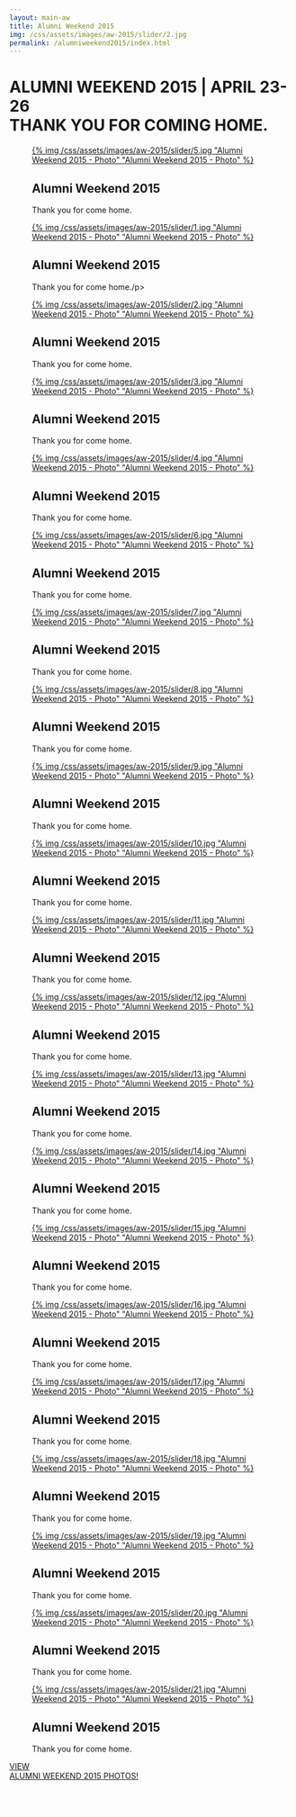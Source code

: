 ```yaml
---
layout: main-aw
title: Alumni Weekend 2015
img: /css/assets/images/aw-2015/slider/2.jpg
permalink: /alumniweekend2015/index.html
---
```


# <span class="light">ALUMNI WEEKEND 2015 | APRIL 23-26</span><br /><span class="yellow">THANK YOU FOR</span> COMING HOME.

<section id="photostack-3" class="photostack">
				<div>
					<figure>
						<a href="/alumniweekend2015/photos.html" class="photostack-img">{% img /css/assets/images/aw-2015/slider/5.jpg "Alumni Weekend 2015 - Photo" "Alumni Weekend 2015 - Photo" %}</a>
						<figcaption>
							<h2 class="photostack-title">Alumni Weekend 2015</h2>
							<div class="photostack-back">
								<p>Thank you for come home.</p>
							</div>
						</figcaption>
					</figure>
					<figure>
						<a href="/alumniweekend2015/photos.html" class="photostack-img">{% img /css/assets/images/aw-2015/slider/1.jpg "Alumni Weekend 2015 - Photo" "Alumni Weekend 2015 - Photo" %}</a>
						<figcaption>
							<h2 class="photostack-title">Alumni Weekend 2015 </h2>
							<div class="photostack-back">
								<p>Thank you for come home./p>
							</div>
						</figcaption>
					</figure>
					<figure>
						<a href="/alumniweekend2015/photos.html" class="photostack-img">{% img /css/assets/images/aw-2015/slider/2.jpg "Alumni Weekend 2015 - Photo" "Alumni Weekend 2015 - Photo" %}</a>
						<figcaption>
							<h2 class="photostack-title">Alumni Weekend 2015</h2>
							<div class="photostack-back">
								<p>Thank you for come home.</p>
							</div>
						</figcaption>
					</figure>
					<figure>
						<a href="/alumniweekend2015/photos.html" class="photostack-img">{% img /css/assets/images/aw-2015/slider/3.jpg "Alumni Weekend 2015 - Photo" "Alumni Weekend 2015 - Photo" %}</a>
						<figcaption>
							<h2 class="photostack-title">Alumni Weekend 2015</h2>
							<div class="photostack-back">
								<p>Thank you for come home.</p>
							</div>
						</figcaption>
					</figure>
					<figure>
						<a href="/alumniweekend2015/photos.html" class="photostack-img">{% img /css/assets/images/aw-2015/slider/4.jpg "Alumni Weekend 2015 - Photo" "Alumni Weekend 2015 - Photo" %}</a>
						<figcaption>
							<h2 class="photostack-title">Alumni Weekend 2015</h2>
							<div class="photostack-back">
								<p>Thank you for come home.</p>
							</div>
						</figcaption>
					</figure>
					<figure>
						<a href="/alumniweekend2015/photos.html" class="photostack-img">{% img /css/assets/images/aw-2015/slider/6.jpg "Alumni Weekend 2015 - Photo" "Alumni Weekend 2015 - Photo" %}</a>
						<figcaption>
							<h2 class="photostack-title">Alumni Weekend 2015</h2>
							<div class="photostack-back">
								<p>Thank you for come home.</p>
							</div>
						</figcaption>
					</figure>
					<figure>
						<a href="/alumniweekend2015/photos.html" class="photostack-img">{% img /css/assets/images/aw-2015/slider/7.jpg "Alumni Weekend 2015 - Photo" "Alumni Weekend 2015 - Photo" %}</a>
						<figcaption>
							<h2 class="photostack-title">Alumni Weekend 2015</h2>
							<div class="photostack-back">
								<p>Thank you for come home.</p>
							</div>
						</figcaption>
					</figure>
					<figure>
						<a href="/alumniweekend2015/photos.html" class="photostack-img">{% img /css/assets/images/aw-2015/slider/8.jpg "Alumni Weekend 2015 - Photo" "Alumni Weekend 2015 - Photo" %}</a>
						<figcaption>
							<h2 class="photostack-title">Alumni Weekend 2015</h2>
							<div class="photostack-back">
								<p>Thank you for come home.</p>
							</div>
						</figcaption>
					</figure>
					<figure>
						<a href="/alumniweekend2015/photos.html" class="photostack-img">{% img /css/assets/images/aw-2015/slider/9.jpg "Alumni Weekend 2015 - Photo" "Alumni Weekend 2015 - Photo" %}</a>
						<figcaption>
							<h2 class="photostack-title">Alumni Weekend 2015</h2>
							<div class="photostack-back">
								<p>Thank you for come home.</p>
							</div>
						</figcaption>
					</figure>
					<figure>
						<a href="/alumniweekend2015/photos.html" class="photostack-img">{% img /css/assets/images/aw-2015/slider/10.jpg "Alumni Weekend 2015 - Photo" "Alumni Weekend 2015 - Photo" %}</a>
						<figcaption>
							<h2 class="photostack-title">Alumni Weekend 2015</h2>
							<div class="photostack-back">
								<p>Thank you for come home.</p>
							</div>
						</figcaption>
					</figure>
					<figure>
						<a href="/alumniweekend2015/photos.html" class="photostack-img">{% img /css/assets/images/aw-2015/slider/11.jpg "Alumni Weekend 2015 - Photo" "Alumni Weekend 2015 - Photo" %}</a>
						<figcaption>
							<h2 class="photostack-title">Alumni Weekend 2015</h2>
							<div class="photostack-back">
								<p>Thank you for come home.</p>
							</div>
						</figcaption>
					</figure>
					<figure>
						<a href="/alumniweekend2015/photos.html" class="photostack-img">{% img /css/assets/images/aw-2015/slider/12.jpg "Alumni Weekend 2015 - Photo" "Alumni Weekend 2015 - Photo" %}</a>
						<figcaption>
							<h2 class="photostack-title">Alumni Weekend 2015</h2>
							<div class="photostack-back">
								<p>Thank you for come home.</p>
							</div>
						</figcaption>
					</figure>
					<figure>
						<a href="/alumniweekend2015/photos.html" class="photostack-img">{% img /css/assets/images/aw-2015/slider/13.jpg "Alumni Weekend 2015 - Photo" "Alumni Weekend 2015 - Photo" %}</a>
						<figcaption>
							<h2 class="photostack-title">Alumni Weekend 2015</h2>
							<div class="photostack-back">
								<p>Thank you for come home.</p>
							</div>
						</figcaption>
					</figure>
					<figure>
						<a href="/alumniweekend2015/photos.html" class="photostack-img">{% img /css/assets/images/aw-2015/slider/14.jpg "Alumni Weekend 2015 - Photo" "Alumni Weekend 2015 - Photo" %}</a>
						<figcaption>
							<h2 class="photostack-title">Alumni Weekend 2015</h2>
							<div class="photostack-back">
								<p>Thank you for come home.</p>
							</div>
						</figcaption>
					</figure>
					<figure>
						<a href="/alumniweekend2015/photos.html" class="photostack-img">{% img /css/assets/images/aw-2015/slider/15.jpg "Alumni Weekend 2015 - Photo" "Alumni Weekend 2015 - Photo" %}</a>
						<figcaption>
							<h2 class="photostack-title">Alumni Weekend 2015</h2>
							<div class="photostack-back">
								<p>Thank you for come home.</p>
							</div>
						</figcaption>
					</figure>
					<figure>
						<a href="/alumniweekend2015/photos.html" class="photostack-img">{% img /css/assets/images/aw-2015/slider/16.jpg "Alumni Weekend 2015 - Photo" "Alumni Weekend 2015 - Photo" %}</a>
						<figcaption>
							<h2 class="photostack-title">Alumni Weekend 2015</h2>
							<div class="photostack-back">
								<p>Thank you for come home.</p>
							</div>
						</figcaption>
					</figure>
					<figure>
						<a href="/alumniweekend2015/photos.html" class="photostack-img">{% img /css/assets/images/aw-2015/slider/17.jpg "Alumni Weekend 2015 - Photo" "Alumni Weekend 2015 - Photo" %}</a>
						<figcaption>
							<h2 class="photostack-title">Alumni Weekend 2015</h2>
							<div class="photostack-back">
								<p>Thank you for come home.</p>
							</div>
						</figcaption>
					</figure>
					<figure>
						<a href="/alumniweekend2015/photos.html" class="photostack-img">{% img /css/assets/images/aw-2015/slider/18.jpg "Alumni Weekend 2015 - Photo" "Alumni Weekend 2015 - Photo" %}</a>
						<figcaption>
							<h2 class="photostack-title">Alumni Weekend 2015</h2>
							<div class="photostack-back">
								<p>Thank you for come home.</p>
							</div>
						</figcaption>
					</figure>
					<figure>
						<a href="/alumniweekend2015/photos.html" class="photostack-img">{% img /css/assets/images/aw-2015/slider/19.jpg "Alumni Weekend 2015 - Photo" "Alumni Weekend 2015 - Photo" %}</a>
						<figcaption>
							<h2 class="photostack-title">Alumni Weekend 2015</h2>
							<div class="photostack-back">
								<p>Thank you for come home.</p>
							</div>
						</figcaption>
					</figure>
					<figure>
						<a href="/alumniweekend2015/photos.html" class="photostack-img">{% img /css/assets/images/aw-2015/slider/20.jpg "Alumni Weekend 2015 - Photo" "Alumni Weekend 2015 - Photo" %}</a>
						<figcaption>
							<h2 class="photostack-title">Alumni Weekend 2015</h2>
							<div class="photostack-back">
								<p>Thank you for come home.</p>
							</div>
						</figcaption>
					</figure>
					<figure>
						<a href="/alumniweekend2015/photos.html" class="photostack-img">{% img /css/assets/images/aw-2015/slider/21.jpg "Alumni Weekend 2015 - Photo" "Alumni Weekend 2015 - Photo" %}</a>
						<figcaption>
							<h2 class="photostack-title">Alumni Weekend 2015</h2>
							<div class="photostack-back">
								<p>Thank you for come home.</p>
							</div>
						</figcaption>
					</figure>
				</div>
</section>

<div class="register-container">
<a href="/alumniweekend2015/photos.html"><span>VIEW <br/>ALUMNI WEEKEND 2015 PHOTOS!</span></a>
</div>
<span align="center" style="color:#fff;">
This event is brought to you by the Alumni Association<br />
{% img /css/assets/images/aw-2015/alumni-association-logo.gif "Alumni Association Logo" "Alumni Association Logo" %}
</span>
 
<script src="/js/classie.js"></script>
<link href='http://fonts.googleapis.com/css?family=La+Belle+Aurore' rel='stylesheet' type='text/css'>
<script src="/js/photostack.js"></script>
<script>
			// [].slice.call( document.querySelectorAll( '.photostack' ) ).forEach( function( el ) { new Photostack( el ); } );
			
			new Photostack( document.getElementById( 'photostack-3' ), {
				callback : function( item ) {
					//console.log(item)
				}
			} );
</script>